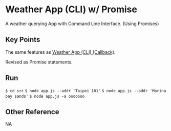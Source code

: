 # Weather App (CLI) w/ Promise

A weather querying App with Command Line Interface. (Using Promises)

## Key Points

The same features as [Weather App (CLI) (Callback)](../weather-app-cli).

Revised as Promise statements.

## Run
`$ cd src`
`$ node app.js --addr 'Taipei 101'`
`$ node app.js --addr 'Marina bay sands'`
`$ node app.js -a ooooooo`


## Other Reference
NA

